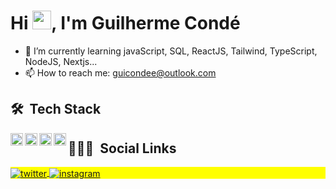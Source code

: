  <h1 align="left">Hi <img src="https://raw.githubusercontent.com/kaueMarques/kaueMarques/master/hi.gif" width="30px">, I'm Guilherme Condé</h1>
 

 
 
- 🌱 I’m currently learning  javaScript, SQL, ReactJS, Tailwind, TypeScript, NodeJS, Nextjs...
- 📫 How to reach me: guicondee@outlook.com
 
 
 ## 🛠 &nbsp;Tech Stack
 
 <img align="left" height="20" src="https://raw.githubusercontent.com/jakeliny/jakeliny/master/images/javascript.png">
 <img align="left" height="20" src="https://raw.githubusercontent.com/jakeliny/jakeliny/master/images/typescript.png">
 <img align="left" height="20" src="https://raw.githubusercontent.com/jakeliny/jakeliny/master/images/nodejs.png">
 <img align="left" height="20" src="https://raw.githubusercontent.com/jakeliny/jakeliny/master/images/react.png">
 

<!-- ![JavaScript](https://img.shields.io/badge/-JavaScript-05122A?style=flat&logo=javascript)&nbsp;
![HTML](https://img.shields.io/badge/-HTML-05122A?style=flat&logo=HTML5)&nbsp;
![CSS](https://img.shields.io/badge/-CSS-05122A?style=flat&logo=CSS3&logoColor=1572B6)&nbsp;
![Git](https://img.shields.io/badge/-Git-05122A?style=flat&logo=git)&nbsp;
![GitHub](https://img.shields.io/badge/-GitHub-05122A?style=flat&logo=github)&nbsp;
![Visual Studio Code](https://img.shields.io/badge/-Visual%20Studio%20Code-05122A?style=flat&logo=visual-studio-code&logoColor=007ACC)&nbsp; -->



 
## 👨🏽‍🦲 &nbsp;Social Links
<p align="left" style="background:yellow">
<a href="https://twitter.com/Guicomde" target="_blank">
  <img align="center" src="https://img.shields.io/badge/-GuilhermeCondé-05122A?style=flat&logo=twitter" alt="twitter"/>  
</a>
 
<a href="https://instagram.com/guicomdee" target="_blank">
 <img align="center" src="https://img.shields.io/badge/-GuilhermeCondé-05122A?style=flat&logo=instagram" alt="instagram"/>
</a>
 
 
</p>
